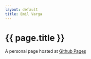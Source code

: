 ```yaml
---
layout: default
title: Emil Varga
---
```

# {{ page.title }}
A personal page hosted at [Github Pages](https://github.com/cogitor/cogitor.github.io)

